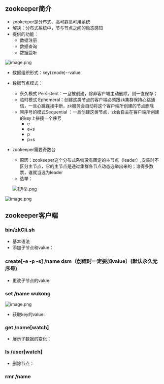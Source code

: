 ## zookeeper简介
* zookeeper是分布式、高可靠高可用系统
* 解决：分布式系统中，节与节点之间的动态感知
* 提供的功能：
	* 数据注册
	* 数据查询
	* 数据监听
	
![image.png](https://upload-images.jianshu.io/upload_images/14466577-5272cfddf48b2861.png?imageMogr2/auto-orient/strip%7CimageView2/2/w/1240)

* 数据组织形式：key(znode)--value
* 数据节点模式：
	* 永久模式 Persistent：一旦被创建，除非客户端主动删除，则一直保存；
	* 临时模式 Ephemeral：创建这类节点的客户端必须跟zk集群保持心跳通信，一旦心跳连接中断，zk服务会自动将这个客户端所创建的节点删除
	* 带序号的模式Sequential ：一旦创建这类节点，zk会自主在客户端所创建的key上拼接一个序号
		* e
		* e+s
		* p
		* p+s
* zookeeper需要奇数台
	* 原因：zookeeper这个分布式系统没有固定的主节点（leader）,安装时不区分主节点，它的主节点是通过集群各节点动态选举出来的；谁得多数票，谁就当选为leader
	* 选举：
		
	![1选举.png](https://upload-images.jianshu.io/upload_images/14466577-1ce8e36cd61b6ea6.png?imageMogr2/auto-orient/strip%7CimageView2/2/w/1240)
	
![image.png](https://upload-images.jianshu.io/upload_images/14466577-0ec9853b8a67ffd8.png?imageMogr2/auto-orient/strip%7CimageView2/2/w/1240)
		 
## zookeeper客户端
### bin/zkCli.sh 
* 基本语法
* 添加子节点和value：

### create[-e -p -s] /name dsm（创建时一定要加value）(默认永久无序号)
* 更改子节点的value:
### set /name wukong
	
![image.png](https://upload-images.jianshu.io/upload_images/14466577-350fa47ebec5a705.png?imageMogr2/auto-orient/strip%7CimageView2/2/w/1240)
	
* 获取key的value:
	
### get /name[watch]
	
* 展示子数据的变化：
	
### ls /user[watch]
* 删除节点：
	
### rmr /name

